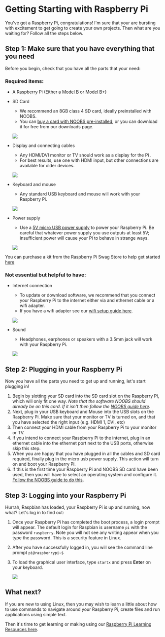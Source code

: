 # Getting Starting with Raspberry Pi

You've got a Raspberry Pi, congratulations! I'm sure that your are bursting with excitement to get going to create your own projects. Then what are you waiting for? Follow all the steps below.

## Step 1: Make sure that you have everything that you need
Before you begin, check that you have all the parts that your need:

### Required items:

- A Raspberry Pi (Either a [Model B](http://www.raspberrypi.org/product/model-b/) or [Model B+](http://www.raspberrypi.org/product/model-b-plus/))

- SD Card
	- We recommend an 8GB class 4 SD card, ideally preinstalled with NOOBS. 
	- You can [buy a card with NOOBS pre-installed](http://swag.raspberrypi.org/collections/frontpage/products/noobs-8gb-sd-card), or you can download it for free from our downloads page.
	
	![](images/SD-card.png)
	
- Display and connecting cables
	- Any HDMI/DVI monitor or TV should work as a display for the Pi . 
	- For best results, use one with HDMI input, but other connections are available for older devices. 
	
	![](images/display-options.png)
	
- Keyboard and mouse
	- Any standard USB keyboard and mouse will work with your Raspberry Pi.
	
	![](images/keyboard-and-mouse.png)
	
- Power supply
	- Use a [5V micro USB power supply](http://swag.raspberrypi.org/collections/pi-kits/products/raspberry-pi-universal-power-supply) to power your Raspberry Pi. Be careful that whatever power supply you use outputs at least 5V; insufficient power will cause your Pi to behave in strange ways.
	
	![](images/powersupply.png)

You can purchase a kit from the Raspberry Pi Swag Store to help get started [here](http://swag.raspberrypi.org/collections/frontpage/products/b-raspberry-pi-starter-kit)

### Not essential but helpful to have:

- Internet connection
	- To update or download software, we recommend that you connect your Raspberry Pi to the internet either via and ethernet cable or a wifi adapter.
	- If you have a wifi adapter see our [wifi setup guide here](http://www.raspberrypi.org/documentation/configuration/wireless/README.md).
	
	![](images/internet-connections.png)

- Sound
	- Headphones, earphones or speakers with a 3.5mm jack will work with your Raspberry Pi.
	
	![](images/sound-jack.png)
		
	
## Step 2: Plugging in your Raspberry Pi
Now you have all the parts you need to get up and running, let's start plugging in!

1. Begin by slotting your SD card into the SD card slot on the Raspberry Pi, which will only fit one way. *Note that the software NOOBS should already be on this card. If it isn't then follow the [NOOBS guide here](http://www.raspberrypi.org/help/noobs-setup/).*
1. Next, plug in your USB keyboard and Mouse into the USB slots on the Raspberry Pi.
Make sure that your monitor or TV is turned on, and that you have selected the right input (e.g. HDMI 1, DVI, etc)
1. Then connect your HDMI cable from your Raspberry Pi to your monitor or TV.
1. If you intend to connect your Raspberry Pi to the internet, plug in an ethernet cable into the ethernet port next to the USB ports, otherwise skip this step.
1. When you are happy that you have plugged in all the cables and SD card required, finally plug in the micro usb power supply. This action will turn on and boot your Raspberry Pi.
1. If this is the first time your Raspberry Pi and NOOBS SD card have been used, then you will have to select an operating system and configure it. [Follow the NOOBS guide to do this](http://www.raspberrypi.org/help/noobs-setup/).

## Step 3: Logging into your Raspberry Pi
Hurrah, Raspbian has loaded, your Raspberry Pi is up and running, now what? Let's log in to find out:

1. Once your Raspberry Pi has completed the boot process, a login prompt will appear. The default login for Raspbian is username `pi` with the password `raspberry`. Note you will not see any writing appear when you type the password. This is a security feature in Linux.
1. After you have successfully logged in, you will see the command line prompt `pi@raspberrypi~$`
1. To load the graphical user interface, type `startx` and press **Enter** on your keyboard.
	
	![](images/desktop.png)
	
## What next?

If you are new to using Linux, then you may wish to learn a little about how to use commands to navigate around your Raspberry Pi, create files and run applications using simple text.

Then it's time to get learning or making using our [Raspberry Pi Learning Resources here](http://www.raspberrypi.org/resources/).

